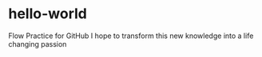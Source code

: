 # hello-world
Flow Practice for GitHub
I hope to transform this new knowledge into a life changing passion
